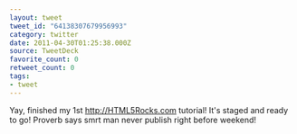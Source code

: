 ```yaml
---
layout: tweet
tweet_id: "64138307679956993"
category: twitter
date: 2011-04-30T01:25:38.000Z
source: TweetDeck
favorite_count: 0
retweet_count: 0
tags:
- tweet
---
```


Yay, finished my 1st http://HTML5Rocks.com tutorial!  It's staged and ready to go! Proverb says smrt man never publish right before weekend!
